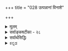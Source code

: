 +++
title = "028 उत्पन्नानां विनाशे"

+++
<details><summary>मूलम्</summary>

उत्पन्नानां विनाशे ध्रुवभवितृतया हेत्वपेक्षाविहीने जन्मन्येवोपरोधात्क्षणिकमिह जगत्सर्वमित्यप्यसारम् ।  
लिङ्गं ह्येष्यत्त्वमात्रं जननविधुरता तत्क्षणानुक्षणत्वे तत्त्वं तज्जन्यता वा तदिदमनियमासिद्धिबाधादिदूष्यम् ॥ २८ ॥
</details>

<details><summary>सर्वाङ्कषटीका - २८</summary>

[[62]]

पुनः विभज्य वैभाषिकोक्तं प्रकारान्तरेण जगतः क्षणिकत्वसाधनप्रकारमाशङ्कय परिहरतिउत्पन्नानामित्यादि । **विनाशे** = ध्वंसे **ध्रुवभवितृतया** = ध्रुवभावित्वेन हेतुना **हेत्वपेक्षाविहीने** = हेतुनिरपेक्षे सिद्धे सति उत्पन्नानां पदार्थानां **जन्मन्येव** = उत्पत्तिसमय एव **निरोधात्** = ध्वंसात् इह सर्वं जगत् **क्षणिकम्** = एकक्षणमात्रवर्तीति सिद्धम् । अयं भावः - नाशाख्यः कश्चन पदार्थः ध्वंसपर्यायः भावरूपोऽभावरूपो वा लौकिकपरीक्षकसर्वसंमतः दुरपह्नवः ।  

स च नित्य इत्यपि,  
अन्यथा ध्वस्तस्य पुनरुन्मज्जनप्रसङ्गः ।  
ध्वंसो यद्य् अनित्यः,  
तर्हि तस्य नाशः कदाचित् स्याद् एव ।  
एवञ्च घटस्य ध्वंसो नाम घटनाशः,  
तस्य **नाशे** = घटनाशस्य नाशे पुनः घट उज्जीवेत् ।  
घटाभावाभावो हि घट एव ।  
अतश्च नित्यत्वादेव सः हेतुनिरपेक्ष इति च स्वतस्सिद्धम् ।  
न च ध्वंसस्य नित्यत्वेऽपि उत्पत्तेर् अङ्गीकारात्,  
तस्य हेतुनिरपेक्षत्वं नास्तीति वाच्यम्;  
उत्पत्तिमतो हि नाशः अनिवार्यः ।  
अत एव हि 'जातस्य हि ध्रुवो मृत्युः' इति भवत्कूटस्थोपदेशः । न च मुद्गराघातादेः ध्वंसं प्रति कारणत्वस्य दृष्टत्वात् न निरपेक्षः ध्वंसः इति वाच्यम्; तेषाम् अभिव्यक्तिकारणत्वेनाप्युपपत्तेः । अपि च मुद्गराघातस्य ध्वंसं प्रति हेतुत्वं तवापि न हीष्टम्; अवयवविश्लेषकरण एव मुद्गराघातस्य त्वयापि पर्यवसानाङ्गीकारात् । न चान्ततः ध्वंसं प्रति प्रतियोगिनः कारणत्वस्यास्माभिरङ्गीकारात् ध्वंसस्य हेतुजन्यत्वं वर्तत एवेति वाच्यम्; पतितोऽसि मदीये जाले । ध्वंसं प्रति प्रतियोगि कारणमिति सत्यम् । ध्वंसस्य समवाय्यसमवायिकारणे तु न स्त एव । प्रतियोगि तु निमित्तकारणम् । अत एव निमित्तस्य प्रतियोगिनः सिद्धौ, ध्वंसे कारणान्तरनिरपेक्षतायाश्च भवताप्यङ्गीकारात्, कालस्य क्षेपे कारणाभावेन, जातस्य मृत्युः ध्रुवस्सिद्धः । न च कालेश्वरादृष्टादीनां कार्यसामान्यकारणानां सत्त्वान्न प्रतियोगिमात्रजन्यो ध्वंस इति वाच्यम्, कालेश्वरादिसद्भाव एव प्रमाणाभावेन, तेषां कारणत्वं हि दण्डापूपायितम् । अतश्च प्रतियोगिनि सिद्धे विवृतवदनेन ध्वंसेन स ग्रस्यत एवेति एकक्षणायूंषि सर्वाणि । अतः उत्पत्तिक्षणमात्रवर्तिनः सर्वे भावा इति जगत् सर्वं क्षणिक इति सिद्धम् । तथा चानुमानम् ' ध्वंसः हेतुनिरपेक्षः, ध्रुवभावित्वात्' इति ॥ 

तदिदं निराकरोति - इत्यप्यसारमिति ।  
कुत इत्यत्राह - लिङ्गं हीत्यादि ।  
हेतुं विकल्पयति एष्यत्त्वम् इत्यादिना ।  

उक्तानुमाने 'ध्रुवभावित्वात्' इति हेतोरर्थः कः ?  

- नियमेन आगामित्व-रूप एष्यत्त्व-सामान्यम् अर्थः ?  
- सदातनत्वम्,  
अत एवोत्पत्ति-रहितत्व-पर्यवसितं सत्ताधौव्यम् अर्थः ?  
- प्रतियोगिनः ध्वंसस्य च समानकालिकत्वमर्थः ?  
- उत प्रतियोगि-क्षणाव्यवहित-समनन्तर-कालिकत्वम् अर्थः ?  
- अथवा प्रतियोग्य्-आत्मकत्वम् एवार्थः ?  
उत प्रतियोगि-जन्यत्वम् अर्थः ?  
ध्रुव-भावि-पदस्य हि  
कथञ्चिद् एत अर्था भवन्ति ॥ 

पदानामर्थस्तु - एष्यत्त्वमात्रम्, सामान्यतः आगामित्वमर्थः । **जननविधुरता** = उत्पत्तिरहितत्वमर्थः । **ध्रुवभावि** = सदातनम् । **तत्क्षणत्वम्** = स एव क्षणः यस्य ध्वंसस्य, **तत्त्वम्** = प्रतियोगिसमानक्षणत्वमर्थः । 

[[63]]



**अनुक्षणत्वम्=तदनुक्षणत्वम्** = प्रतियोगिक्षणसमनन्तरक्षणभावित्वम् अर्थः । क्षणानुक्षणपदयोः द्वंद्वः, ततो भावप्रत्ययः, अनन्तरं प्रतियोगिवाचकतत्पदेन तत्पुरुषः । भावप्रत्ययात्पूर्वं वा तत्पुरुषः । ततश्च तत्क्षणत्वम्, तदनन्तरक्षणत्वं चार्थः । अथवा **तत्त्वम्** = प्रतियोग्यात्मकत्वमर्थः । यद्वा तज्जन्यता **वा** = प्रतियोगिजन्यत्वमर्थः ॥ एवं विकल्पितानां पक्षाणां क्रमाद्दोषानाह - तदिदमित्यादिना । तदिदमिति सामान्ये नपुंसकम् । एवं तोरर्थवर्णनम्, **अनियमासिद्धिबाधादिदूष्यम्** = **अनियमः** = व्यभिचारः । असिद्धिः प्रसिद्धा । बाघश्च प्रसिद्धः । आदिना विरोधस्य ग्रहणम् । एभिः दूष्यम् ॥ 

तत्र प्रथमे एष्यत्त्वे, अनियमः, हेतुनिरपेक्षत्वरूपसाध्यस्याभाववति हेतुसापेक्षे ध्वंसभिन्ने घटादौ एष्यत्त्वस्य सत्त्वात् व्यभिचारः ।  

द्वितीये जननविधुरत्वे, असिद्धिः । ध्वंसस्य प्रतियोगिजन्यत्वस्य सर्वसंमतत्वेन, जननविधुरत्वस्य पक्षे असिद्धिः ।  
हेत्वभाववत्पक्षः स्वरूपासिद्धिः । ननु तन्मते ध्वंसस्य नित्यत्वाङ्गीकारात् जननविधुरत्वं तत्रास्त्येवेति कथमसिद्धिरिति चेत्, न; ध्वंसस्य तत्त्वतः सामान्यरूपेण नित्यत्वेऽपि, प्रतियोगिसिद्धिसमनन्तरं तत्तत्प्रतियोगिकध्वंसत्वेन रूपेण जन्यत्वस्यावश्यकत्वात्, विशेषरूपेण जन्यत्वस्य सत्त्वात् । अन्यथा घटोत्पत्तेः पूर्वमपि घटध्वंसप्रसङ्गः । 

तृतीये, प्रतियोगिनः एकक्षणमात्रवृत्तित्वाङ्गीकारात्, प्रतियोगिना सह समानक्षणत्वाभावात् असिद्धिः । 

चतुर्थे, तदनन्तरक्षणभावित्वे सिद्धे, तस्यैव हेतुत्वरूपत्वात्, हेतुनिरपेक्षत्वविरुद्धत्वाद्धेतोः विरोधो दोषः स्पष्टः ।  
कार्याव्यवहितपूर्वक्षणवृत्तिर्हि कारणमुच्यते ।  
कारणाव्यवहितोत्तरवृत्ति चेत् कार्यम्,  
कार्याव्यवहितपूर्ववृत्तित्वमपि प्रतियोगिनिरूपितेनैव लभ्यत एवं ।  
तदेव च कारणत्वमिति ।  

पञ्चमे, ध्वंसे प्रतियोग्यात्मकत्वस्यासंभवात् हेत्वसिद्धिः स्पष्टा । 

षष्ठे, तज्-जन्यत्वे सिद्धे हेत्व्-अनपेक्षत्वं कथमुच्यते ?  
अतः विरोधः स्पष्ट एव ।  
अतश्च ध्वंसः हेत्वनपेक्षः, ध्रुवभावित्वादित्यनुमानस्यासंभवात् न क्षणिकत्वस्य सिद्धिः । ननु तदुक्तानुमानस्यास्तु दूषणम् अथापि ध्वंसः खलु न समवायिकारणापेक्षः, अनङ्गीकारात् । अत एव नासमवायिकारणमपि । एवञ्च ध्वंसं प्रति प्रतियोग्येव निमित्तकारणमिति तु सर्वसंमतम् । एवञ्च प्रतियोगिनि जाते, कारणस्य सिद्धत्वात् कुतः कार्यभूतो ध्वंसः तदैव न भवेत् । 'जातस्य हि ध्रुवो मृत्युः' इति हि न्यायः इति चेत्, उच्यते - ' नाभावो विद्यते सतः' इत्यपि तत्रैवोक्तमपि पश्य । किञ्च ध्वंसं प्रति प्रतियोगिमात्रं न हेतुः, कालेश्वरादृष्टादीनां साधारणकारणानामप्यपेक्षणात् । कालेश्वरादयो न सन्तीत्युक्तं किलेति चेत्, अत एव ते सन्त्येवेति सिद्धम् । न ह्यसतश्शशशृङ्गादावेवं चर्चा । अतश्च कूश्माण्डचौर्यकथाप्रसङ्गन्यायेन सिद्धा एव ते । अधिकं च तत्तदवसरे । अतश्च तेष्वन्यतमविलम्बेन कार्यस्य उत्पत्तिक्षण एव नाशासंभवात् न क्षणिकत्वसिद्धिः । एवं ध्वंसस्य विलम्बे, वस्तुनोऽनुवृत्तेः सिद्ध्या, स एव ' स्थिति' पदस्यार्थः । ' जातस्य हि' इत्याद्यपि, नाशस्यानिवार्यतां वक्ति, न तु प्रतियोगिसमनन्तरक्षणभाव्यताम् । अतः उक्तयुक्त्या न क्षणिकत्वसिद्धिः ॥ 

इदमन्त्रचिन्तनीयम् - दारुकाष्ठादिकं गृहाद्बहिरनावृतप्रदेशे प्रक्षिप्तं शीघ्रं नश्यति । गृहान्तः रक्षितं तु शतवर्षकालमपि तिष्ठति । विशिष्य रक्षणोपायाचरणेन ततोऽपि बहुवत्सरांस्तिष्ठेयुः । एवं शरीरमपि व्याध्यादिग्रस्तं चिकित्सारहितं चेत्, नश्यत्येव । औषधसेवादिभिस्तु रक्ष्यत इत्यप्यनुभवसिद्धम् । अन्यथा हि64 

आयुर्वेदशास्त्रमर्थशून्यमेव स्यात् । अतश्चैकमेव वस्तु द्वित्रक्षणस्थाय्यपि, द्वित्रदिनस्थायि, द्वित्रवर्षस्थायि चेत्यनुभवसिद्धम् । ततश्चैवं नाशे सहजेऽप्युपायैः कालानुवृत्तिरपि प्रत्यक्षसिद्धा । कालान्तरानुवृत्तिरेव स्थितिरुच्यते । अतश्च क्षणिकत्ववादोऽयं दुर्बल एव । सर्वाण्यपि कदाचिन्नश्यन्तीति तु सत्यम् । परन्तु कालक्षेपस्यापि सत्त्वादेतदपि सत्यमेव । अतश्च मानवबुद्ध्या निर्णेतुमशक्ये विषये, 'एवमेव ' इति निर्णयस्यासंभवात्, सकलशास्त्रव्यवहाराद्यनुसारात् वस्तुस्थैर्यमनिवार्यम् । वैराग्यार्थं क्षणिकोपदेशश्चेत्तदङ्गीकृतमेव 'आस्थानिवृत्त्यर्थमवादिबौद्धैः' इति । न तावता वस्तुस्वरूपनिर्णय इति ॥ २८ ॥
</details>

<details><summary>सर्वार्थसिद्धिः</summary>

ननु "जातस्य हि ध्रुवो मृत्युः" इति प्रसिद्धम् ।  
अतस्सतां सत्तानुबन्धी विनाशः स्वरूपवन्, न हेतुसापेक्षः झटित्य् एवापतेत् ।  
तस्मात् सर्वं क्षणिकमित्यनूद्य परिहरति- उत्पन्नानामिति ॥  
असारं-न्याय्याद् अन्यद् इत्य् अर्थः । 

तत्र हेतुं विकल्पयति- लिङ्गमिति ।  
एवं विकल्पिते यथासंभवं दोषान् आह-  
तद् इदम् इति ।  
तथा हि ।  
तत्राद्ये तावद्यत् यस्य ध्रुवं भविष्यति  
न तत् तस्य हेतु-सापेक्षं,  
नाशश् च जातानां ध्रुव-भावीत्य् उक्तं स्यात् ।  
तदा कस्यचिद् अङ्कुरस्य सामग्री-प्रवाह-वशात् ध्रुवं  
भविष्यद्भिः पत्र-पुष्पादिभिर्  
घटादीनां कपालादिभिर् अप्य् अनैकान्त्यम्,  
सर्वत्र चैकसन्तानोत्तर-क्षणैः । नहि ते तन्निरपेक्षाः ; तथा  
सति प्रागेवोपनिपाते कथं तत्र सन्तानत्वमपि ? पूर्वक्षणानामर्थक्रियाविरहात् असत्त्वं च स्यात् चार्वाकवादः । द्वितीये तु  
यद्यस्यानुत्पन्नमनुबन्धि न तद्धेत्वपेक्षम्, यथा गोरश्वापोह इति स्यात् । तथा च हेत्वसिद्धिः प्रतियोगिवत्सवोचितहेतु-  
जन्यत्वात् । मुद्गरादयोऽपि सभागसन्तानमात्रारम्भकाः, नतु नाशजनका इति चेन्न ; दीपादिसन्ताना[नाम]न्तिमध्वंसकेषु  
तदसिद्धेः । न हि तत्र विभक्तसूक्ष्मावस्थान्तरापत्तिमिच्छसि ; अन्वयव्यतिरेकाविशेषे व्यवस्थापकाभावात् । निस्स्व-  
भावतया तुच्छस्य हेत्वपेक्षाविरहो व्यवस्थापक इति चेन्न ; प्रतियोगिवदेव नियतकालतया प्रमितस्यात्यन्ततुच्छत्वायोगात्,  
खपुष्पवच्चानादित्वप्रसङ्गेन सर्वभावासिद्धिप्रसङ्गात् । ध्वंसस्य च तुच्छत्वे तत्कालेऽपि स्वकाल इव भावानां सत्त्वप्रसङ्गाच्च । तथा च क्षणभङ्गं प्रतिज्ञाय स्थिरवादं साधयसि । कीदृशं च ध्वंसस्य निस्स्वभावत्वम् ? यदि यत्किंचित्स्वभावविरहः, तत्स्वलक्षणेऽपि समानम् । सर्वस्वभावविरहस्तु ध्वंसेऽप्यसिद्धः । अन्यथा कथमस्य पक्षीकारः ? ध्वंसरूपतया सिद्धस्येति चेत्, तर्हि तत्स्वभावस्य कथं सर्वस्वभावविरहः ? अपि चास्य प्रागसत्त्वे हेत्वपेक्षा दुर्वारा ; प्राक्सत्त्वे तु भावापह्नवः । तत एवाभावस्याप्यभाव इति सर्वाभावः स्यात् । तृतीये च स एव क्षणो यस्य स तत्क्षणः तस्य भावस्तत्क्षणत्वं तदा ध्रुवभावि सहभावीत्यर्थः । अयमपि हेतुरसिद्ध एव । न च प्रध्वंसप्रतियोगिनोर्यौगपद्यसंभवः, संभवे वा भावः पश्चादपि किं न स्यात् ? अनुक्षणशव्दोपचरितस्तु हेतुरनन्तरक्षणवर्तित्वम्, तत्रापि भावोत्पत्त्यपेक्षयाऽऽनन्तर्य- विवक्षायामसिद्धिः । भावस्वरूपापेक्षया त्वानन्तर्यनियमे भाव एव हेतुः स्यादिति कथं हेतुनैरपेक्ष्यम् ? तदतिरिक्तनैरपे- क्ष्यं विवक्षितमिति चेन्न ; तद्वदेव सहकारिणामप्यवर्जनीयत्वादिति । पञ्चमे त्वसिद्धिर्व्याघातश्च । ननु कथं ध्रुवभाविशब्देन तत्त्वविवक्षा शङ्क्यते ? इत्थम्- यद्यतो भिद्यते न तत्तस्य ध्वंसः, यथा रूपस्य रसः । ध्वंसस्तु कस्यचिदेव भवतीति तदात्मकः । अतः स्वोत्पत्तावेव स्वात्मनि ध्वंसे सन्निहिते कथं क्षणान्तरं प्राप्नुयादिति । तत्रेदं ब्रूमः- ततो भिन्नस्यापि तत्प्रध्वंसत्वं यथादर्शनं स्यात् । अन्यथा भिन्नस्य भिन्नकालस्य च कारणत्वादिकमपि हीयेत ; अविशेषात् । स्वात्मन एव स्वनाशात्मकत्वे पश्चादिव स्वकालेऽपि स्वाभावसिद्धेः । स एव सर्वापह्नवस्स्यादिति । तज्जन्यत्वे हेतौ प्रतिज्ञाविरोधः । तज्जन्यत्वं हि तद्धेतुकत्वम् ; तेन कथं हेतुनैरपेक्ष्यसाधनम् ? हेत्वन्तरनैरपेक्ष्यमपि च दुर्वचमित्युक्तम् । अतः क्रमभाविसहकारिविशेषात् कार्यान्तरमिव स्वनाशमपि स्वयमुत्पादयतु नाम । न ततः क्षणिकत्वं सिध्येदिति । बाधश्चामीषां प्रागुक्तप्रत्यभिज्ञया स्पष्टः । आदिशब्दः प्रदर्शितयोरपसिद्धान्तप्रतिज्ञाविरोधयोः संग्रहार्थः ॥ २८ ॥
</details>

<details><summary>ಕನ್ನಡ</summary>

क्षणिक साधक मत्तॊन्दु वादवन्नु अनुवाद माडि निराकरिसुत्तारॆ  

> उत्पन्नानां विनाश ध्रुवभविवृतया हेत्व पेक्षा विहीने (सति)  
> जन्मन्येव उपरोधात्  
> इह सर्वं जगत् क्षणिकम्

हुट्टिद वस्तुगळ नाश  
बेरॆ कारणवन्नु अपेक्षिसदॆये  
स्वयं अनिवार्यव् आगि ऒदगुवुदरिन्द  
हुट्टिद तत्‌क्षणवे नाशवागुवुदरिन्द  
इल्लि जगत्तॆल्लवू ऒन्दु क्षणमात्रवे निल्लबल्लदु. 

बौद्ध मतदल्लि नाश ऎरडु विध.  

1) दॊण्णॆ मुन्तादवुगळिन्द घटादिगळु ऒडॆदाग आगुव नाश,  
2) प्रतिक्षणदल्लि ऎल्ल पदार्थगळू नाशवागि हॊसदागि हुट्टुवाग आगुव मॊदलिद्द वस्तुविन नाश. 

[[38]] 


मॊदलनॆयदु स्थूल,  
ऎल्लरिगू अनुभवसिद्ध.  
ऎरडनॆयदु सूक्ष्म,  

> ध्वंसः हेतु-निरपेक्षः,  
ध्रुवभावित्वात् ' 

ऎम्ब अनुमानदिन्द सिद्ध.  

ई ऎरडन्नू अवरु निरन्वय-विनाशव् ऎन्नुवरु.  
अन्दरॆ आ वस्तु नाशवाद मेलॆ  
याव रीतियल्लि मुन्दुवरियुवुदिल्ल.  

सिद्धान्तदल्लि याव वस्तुवे नाशवादरू  
रूपान्तरदिन्द अदु मुन्दुवरियुत्तदॆ.+++(5)+++  
याव रीतियल्लि मुन्दु वरियद सम्पूर्णवाद नाश  
यावुदक्कू बरुवुदिल्ल.  
इदन्नु सान्वय-विनाशवॆन्नुवरु.+++(5)+++ 

वस्तु नाशव् आगलु  
बेरॆयॊन्दु वस्तु कारणवल्ल.  
तानु हुट्टुवुदे  
तन्न नाशक्कॆ कारणवागुत्तदॆ.  
*जातस्य हि ध्रुवो मृत्युः' ऎम्ब न्याय प्रसिद्ध.  
तार्किकरू ध्वंसक्कॆ प्रतियोगि कारण ऎन्नुत्तारॆ.  
घटध्वंसक्कॆ घटवे कारण.+++(5)+++  
आद्दरिन्द घट हुट्टिद तत्क्षण  
कारणसिद्धवाद्दरिन्द  
घट ध्वंस आगले बेकागुत्तदॆ.  
इल्लदिद्दरॆ ऎन्दू अदर नाशवागुवन्तॆये इल्ल.  
इदन्नु अहेतुक ध्वासवादवॆन्नुवरु.  
इदरिन्द, हुट्टिद प्रतियॊन्दु वस्तुवू मरुक्षणदल्ले नशिसुवुदु अनिवार्यवाद्दरिन्द  
क्षणिकत्व तन्नष्टिगॆ सिद्धवागुत्तदॆ.  
इदु हिन्दॆ हेळिद अनुमानद सार. 


"इत्यपि असारं"- ई वादवू सह समर्थनीयवल्ल.  

एतक्कॆन्दरॆ  

> लिङ्गं एष्यत्त्वमात्रं जननविधुरता तत्-क्षणानुक्षणतो तं तज्जन्यता वा तदिदं अनियमासिद्धि-बाधादिदष्यं हि 

हेतु-वागिरुव ध्रुव-भावित्व-एष्यत्त्वादि यावरूपद्दे आदरू  
व्यभिचार, असिद्धि, बाध मुन्ताद दोषगळिन्द कूडिद्दाग् इदॆ. 

'ध्रुवभावित्वात्' ऎम्ब हेतु-वाचक-पदक्कॆ,  

1) आगिये आगुवुदु,  
2) ऎन्दू इरुवुदु, (उत्पत्तिरहित), 
3) प्रतियोगि हुट्टिद क्षण बरुवुदु 
4) प्रतियोगि हुट्टिद मरुक्षण बरुवुदु, 
5) प्रतियोगि स्वरूपवाग् इरुवुदु, 
6) प्रतियोगियिन्द हुट्टुवुदु 

ऎन्दु अनेक अर्थगळन्नु हेळ बहुदु. 

मॊदलनॆय अर्थदल्लि हेत्वनपेक्षत्वव् ऎम्ब साध्यविल्लद हेतु  
सापेक्षवाद-घटादिगळल्लि हेतुव् इरुवुदरिन्द  
व्यभिचार-दोष स्पष्ट. 

[[39]] 

ऎरडनॆयदरल्लि -  
हेतु, वादि प्रतिवादि इब्बरिगू सम्मत वागिरबेकुगुत्तदॆ.  
सिद्धान्तदल्लि ध्वंसक्कॆ उत्पत्तियन्नु ऒप्पलागिदॆ.  
इदरिन्द “ऎन्दू इरुवुदु' ऎम्ब हेतु सिद्धिसद कारण असिद्धि ऎम्ब दोष बरुत्तदॆ. 

मूरनॆयदरल्लि प्रतियोगियाद घटादिगळु हुट्टुव क्षणदल्ले ध्वंसवू बरबेकागुवुदरिन्द  
हेतुवे असिद्धवागि हिन्दिनन्तॆये असिद्धि दोष बरुत्तदॆ. 

नाल्कनॆयदरल्लि  
'यावुदर अनन्तर यावुदु हुट्टुवुदो,  
अदे अदक्कॆ कारणवागुत्तदॆ'  
ऎम्ब नियमविरुवुदरिन्द  
ध्वंसक्कॆ हेतु सापेक्षत्व बरुत्तदॆ.  
इदरिन्द विरोधवॆम्ब दोष सिद्ध. 

ऐदनॆयदरल्लि प्रतियोगियू ध्वंसवू  
परस्पर शत्रुगळाद्दरिन्द  
ध्वंस प्रतियोगि-स्वरूपवागलु  
ऎन्दू साध्यविल्लवागुव कारण  
हेतु असिद्धवागुत्तदॆ. 

आरनॆयदरल्लि -  
ध्वंस प्रतियोगियिन्द हुट्टुवुदरिन्द  
हेतु निरपेक्ष,  
ऎम्ब वाद परस्पर विरुद्धवागुवुदु स्पष्ट.  
'प्रतियोगियिन्द हुट्टुवुदु' ऎन्द मेलॆ  
ध्वंस प्रतियोगि सापेक्ष ऎन्दु ऒप्पबेकु.  
हीग् इरुवाग  
'ध्वंस हेतुनिरपेक्ष' ऎन्दरॆ विरोध स्पष्ट. 

हीगॆ ई अनुमान  
अनेक दोषगळिन्द कूडिरुवुदरिन्द  
वस्तुगळिगॆ क्षणिकत्व साधन क्रम  
यावुदू समर्थनीयवल्ल ॥ २८ ॥ 
</details>
